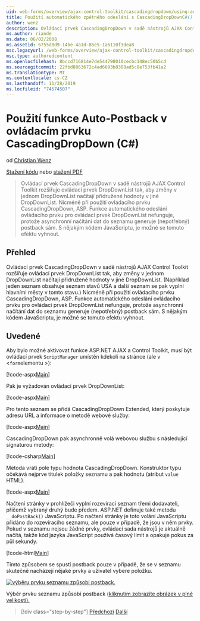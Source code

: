 ```yaml
---
uid: web-forms/overview/ajax-control-toolkit/cascadingdropdown/using-auto-postback-with-cascadingdropdown-cs
title: Použití automatického zpětného odeslání s CascadingDropDownC#() | Microsoft Docs
author: wenz
description: Ovládací prvek CascadingDropDown v sadě nástrojů AJAX Control Toolkit rozšiřuje ovládací prvek DropDownList tak, aby změny v jednom DropDownList načítají přidružené hodnoty v anoth...
ms.author: riande
ms.date: 06/02/2008
ms.assetid: 6755d8d9-14be-4a1d-86e5-1a6110f3dea8
msc.legacyurl: /web-forms/overview/ajax-control-toolkit/cascadingdropdown/using-auto-postback-with-cascadingdropdown-cs
msc.type: authoredcontent
ms.openlocfilehash: 8bccd716814e7de544798010cecbc148ec50b5cd
ms.sourcegitcommit: 22fbd8863672c4ad6693b8388ad5c8e753fb41a2
ms.translationtype: MT
ms.contentlocale: cs-CZ
ms.lasthandoff: 11/28/2019
ms.locfileid: "74574507"
---
```

# <a name="using-auto-postback-with-cascadingdropdown-c"></a>Použití funkce Auto-Postback v ovládacím prvku CascadingDropDown (C#)

od [Christian Wenz](https://github.com/wenz)

[Stažení kódu](https://download.microsoft.com/download/9/0/7/907760b1-2c60-4f81-aeb6-ca416a573b0d/cascadingdropdown3.cs.zip) nebo [stažení PDF](https://download.microsoft.com/download/2/d/c/2dc10e34-6983-41d4-9c08-f78f5387d32b/cascadingdropdown3CS.pdf)

> Ovládací prvek CascadingDropDown v sadě nástrojů AJAX Control Toolkit rozšiřuje ovládací prvek DropDownList tak, aby změny v jednom DropDownList načítají přidružené hodnoty v jiné DropDownList. Nicméně při použití ovládacího prvku CascadingDropDown, ASP. Funkce automatického odeslání ovládacího prvku pro ovládací prvek DropDownList nefunguje, protože asynchronní načítání dat do seznamu generuje (nepotřebný) postback sám. S nějakým kódem JavaScriptu, je možné se tomuto efektu vyhnout.

## <a name="overview"></a>Přehled

Ovládací prvek CascadingDropDown v sadě nástrojů AJAX Control Toolkit rozšiřuje ovládací prvek DropDownList tak, aby změny v jednom DropDownList načítají přidružené hodnoty v jiné DropDownList. (Například jeden seznam obsahuje seznam stavů USA a další seznam se pak vyplní hlavními městy v tomto stavu.) Nicméně při použití ovládacího prvku CascadingDropDown, ASP. Funkce automatického odeslání ovládacího prvku pro ovládací prvek DropDownList nefunguje, protože asynchronní načítání dat do seznamu generuje (nepotřebný) postback sám. S nějakým kódem JavaScriptu, je možné se tomuto efektu vyhnout.

## <a name="steps"></a>Uvedené

Aby bylo možné aktivovat funkce ASP.NET AJAX a Control Toolkit, musí být ovládací prvek `ScriptManager` umístěn kdekoli na stránce (ale v &lt;`form`elementu &gt;):

[!code-aspx[Main](using-auto-postback-with-cascadingdropdown-cs/samples/sample1.aspx)]

Pak je vyžadován ovládací prvek DropDownList:

[!code-aspx[Main](using-auto-postback-with-cascadingdropdown-cs/samples/sample2.aspx)]

Pro tento seznam se přidá CascadingDropDown Extended, který poskytuje adresu URL a informace o metodě webové služby:

[!code-aspx[Main](using-auto-postback-with-cascadingdropdown-cs/samples/sample3.aspx)]

CascadingDropDown pak asynchronně volá webovou službu s následující signaturou metody:

[!code-csharp[Main](using-auto-postback-with-cascadingdropdown-cs/samples/sample4.cs)]

Metoda vrátí pole typu hodnota CascadingDropDown. Konstruktor typu očekává nejprve titulek položky seznamu a pak hodnotu (atribut `value` HTML).

[!code-aspx[Main](using-auto-postback-with-cascadingdropdown-cs/samples/sample5.aspx)]

Načtení stránky v prohlížeči vyplní rozevírací seznam třemi dodavateli, přičemž vybraný druhý bude předem. ASP.NET definuje také metodu `__doPostBack()` JavaScriptu. Po načtení stránky je toto volání JavaScriptu přidáno do rozevíracího seznamu, ale pouze v případě, že jsou v něm prvky. Pokud v seznamu nejsou žádné prvky, ovládací sada nástrojů je aktuálně načítá, takže kód jazyka JavaScript používá časový limit a opakuje pokus za půl sekundy.

[!code-html[Main](using-auto-postback-with-cascadingdropdown-cs/samples/sample6.html)]

Tímto způsobem se spustí postback pouze v případě, že se v seznamu skutečně nacházejí nějaké prvky a uživatel vybere položku.

[![výběru prvku seznamu způsobí postback.](using-auto-postback-with-cascadingdropdown-cs/_static/image2.png)](using-auto-postback-with-cascadingdropdown-cs/_static/image1.png)

Výběr prvku seznamu způsobí postback ([kliknutím zobrazíte obrázek v plné velikosti).](using-auto-postback-with-cascadingdropdown-cs/_static/image3.png)

> [!div class="step-by-step"]
> [Předchozí](presetting-list-entries-with-cascadingdropdown-cs.md)
> [Další](filling-a-list-using-cascadingdropdown-vb.md)
